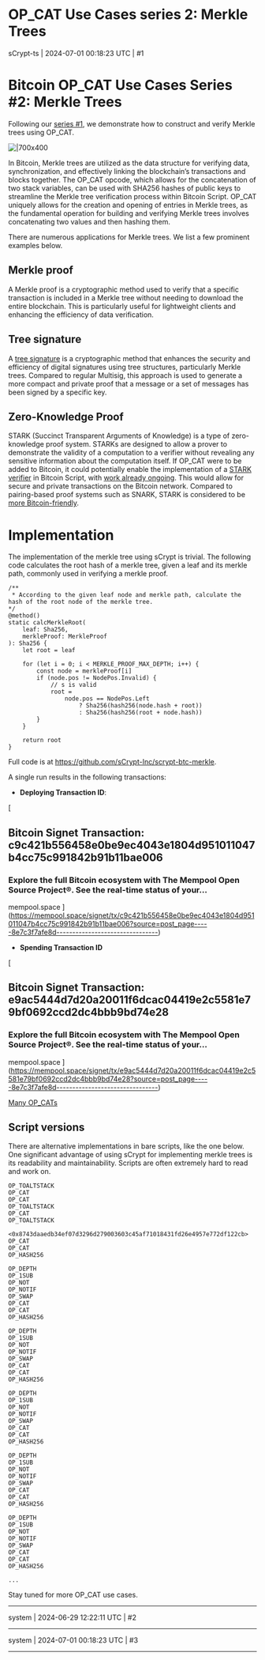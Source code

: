# OP_CAT Use Cases series 2: Merkle Trees

sCrypt-ts | 2024-07-01 00:18:23 UTC | #1

# Bitcoin OP_CAT Use Cases Series #2: Merkle Trees

Following our [series #1](https://scryptplatform.medium.com/trustless-ordinal-sales-using-op-cat-enabled-covenants-on-bitcoin-0318052f02b2), we demonstrate how to construct and verify Merkle trees using OP_CAT.

![|700x400](upload://rxcgOJLu6Q7xijDjZsjxrBhnAJ.jpeg)

In Bitcoin, Merkle trees are utilized as the data structure for verifying data, synchronization, and effectively linking the blockchain’s transactions and blocks together. The OP_CAT opcode, which allows for the concatenation of two stack variables, can be used with SHA256 hashes of public keys to streamline the Merkle tree verification process within Bitcoin Script. OP_CAT uniquely allows for the creation and opening of entries in Merkle trees, as the fundamental operation for building and verifying Merkle trees involves concatenating two values and then hashing them.

There are numerous applications for Merkle trees. We list a few prominent examples below.

## Merkle proof

A Merkle proof is a cryptographic method used to verify that a specific transaction is included in a Merkle tree without needing to download the entire blockchain. This is particularly useful for lightweight clients and enhancing the efficiency of data verification.

## Tree signature

A [tree signature](https://scryptplatform.medium.com/tree-signatures-8d03a8dd3077) is a cryptographic method that enhances the security and efficiency of digital signatures using tree structures, particularly Merkle trees. Compared to regular Multisig, this approach is used to generate a more compact and private proof that a message or a set of messages has been signed by a specific key.

## Zero-Knowledge Proof

STARK (Succinct Transparent Arguments of Knowledge) is a type of zero-knowledge proof system. STARKs are designed to allow a prover to demonstrate the validity of a computation to a verifier without revealing any sensitive information about the computation itself. If OP_CAT were to be added to Bitcoin, it could potentially enable the implementation of a [STARK verifier](https://starkware.co/scaling-bitcoin-for-mass-use) in Bitcoin Script, with [work already ongoing](https://github.com/Bitcoin-Wildlife-Sanctuary/bitcoin-circle-stark/). This would allow for secure and private transactions on the Bitcoin network. Compared to pairing-based proof systems such as SNARK, STARK is considered to be [more Bitcoin-friendly](https://hackmd.io/@l2iterative/bitcoin-polyhedra).

# Implementation

The implementation of the merkle tree using sCrypt is trivial. The following code calculates the root hash of a merkle tree, given a leaf and its merkle path, commonly used in verifying a merkle proof.

```
/**
 * According to the given leaf node and merkle path, calculate the hash of the root node of the merkle tree.
*/
@method()
static calcMerkleRoot(
    leaf: Sha256,
    merkleProof: MerkleProof
): Sha256 {
    let root = leaf

    for (let i = 0; i < MERKLE_PROOF_MAX_DEPTH; i++) {
        const node = merkleProof[i]
        if (node.pos != NodePos.Invalid) {
            // s is valid
            root =
                node.pos == NodePos.Left
                    ? Sha256(hash256(node.hash + root))
                    : Sha256(hash256(root + node.hash))
        }
    }

    return root
}
```

Full code is at https://github.com/sCrypt-Inc/scrypt-btc-merkle.

A single run results in the following transactions:

* **Deploying Transaction ID**:

[
## Bitcoin Signet Transaction: c9c421b556458e0be9ec4043e1804d951011047b4cc75c991842b91b11bae006
### Explore the full Bitcoin ecosystem with The Mempool Open Source Project®. See the real-time status of your…
mempool.space
](https://mempool.space/signet/tx/c9c421b556458e0be9ec4043e1804d951011047b4cc75c991842b91b11bae006?source=post_page-----8e7c3f7afe8d--------------------------------)

* **Spending Transaction ID**

[
## Bitcoin Signet Transaction: e9ac5444d7d20a20011f6dcac04419e2c5581e79bf0692ccd2dc4bbb9bd74e28
### Explore the full Bitcoin ecosystem with The Mempool Open Source Project®. See the real-time status of your…
mempool.space
](https://mempool.space/signet/tx/e9ac5444d7d20a20011f6dcac04419e2c5581e79bf0692ccd2dc4bbb9bd74e28?source=post_page-----8e7c3f7afe8d--------------------------------)

[Many OP_CATs](https://mempool.space/signet/tx/e9ac5444d7d20a20011f6dcac04419e2c5581e79bf0692ccd2dc4bbb9bd74e28#vin=0)

## Script versions

There are alternative implementations in bare scripts, like the one below. One significant advantage of using sCrypt for implementing merkle trees is its readability and maintainability. Scripts are often extremely hard to read and work on.

```
OP_TOALTSTACK
OP_CAT
OP_CAT
OP_TOALTSTACK
OP_CAT
OP_TOALTSTACK

<0x8743daaedb34ef07d3296d279003603c45af71018431fd26e4957e772df122cb>
OP_CAT
OP_CAT
OP_HASH256

OP_DEPTH
OP_1SUB
OP_NOT
OP_NOTIF
OP_SWAP
OP_CAT
OP_CAT
OP_HASH256

OP_DEPTH
OP_1SUB
OP_NOT
OP_NOTIF
OP_SWAP
OP_CAT
OP_CAT
OP_HASH256

OP_DEPTH
OP_1SUB
OP_NOT
OP_NOTIF
OP_SWAP
OP_CAT
OP_CAT
OP_HASH256

OP_DEPTH
OP_1SUB
OP_NOT
OP_NOTIF
OP_SWAP
OP_CAT
OP_CAT
OP_HASH256

OP_DEPTH
OP_1SUB
OP_NOT
OP_NOTIF
OP_SWAP
OP_CAT
OP_CAT
OP_HASH256

...
```

Stay tuned for more OP_CAT use cases.

-------------------------

system | 2024-06-29 12:22:11 UTC | #2



-------------------------

system | 2024-07-01 00:18:23 UTC | #3



-------------------------

